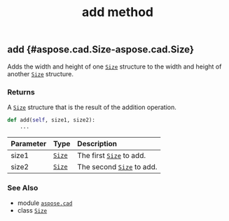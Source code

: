 ﻿---
title: add method
second_title: Aspose.CAD for Python via .NET API References
description: 
type: docs
weight: 20
url: /python-net/aspose.cad/size/add/
is_root: false
---

## add {#aspose.cad.Size-aspose.cad.Size}

Adds the width and height of one [`Size`](/cad/python-net/aspose.cad/size) structure to the width and height of another [`Size`](/cad/python-net/aspose.cad/size) structure.


### Returns 


A [`Size`](/cad/python-net/aspose.cad/size) structure that is the result of the addition operation.


```python
def add(self, size1, size2):
    ...
```


| Parameter | Type | Description |
| :- | :- | :- |
| size1 | [`Size`](/cad/python-net/aspose.cad/size) | The first [`Size`](/cad/python-net/aspose.cad/size) to add. |
| size2 | [`Size`](/cad/python-net/aspose.cad/size) | The second [`Size`](/cad/python-net/aspose.cad/size) to add. |



### See Also
* module [`aspose.cad`](../../)
* class [`Size`](/cad/python-net/aspose.cad/size)
